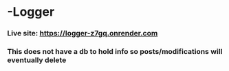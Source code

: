 # -Logger

### Live site: https://logger-z7gq.onrender.com

### This does not have a db to hold info so posts/modifications will eventually delete
